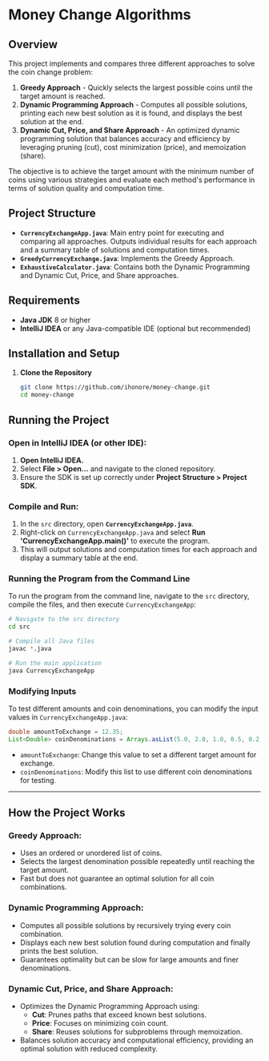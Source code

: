 # Money Change Algorithms

## Overview

This project implements and compares three different approaches to solve the coin change problem:

1. **Greedy Approach** - Quickly selects the largest possible coins until the target amount is reached.
2. **Dynamic Programming Approach** - Computes all possible solutions, printing each new best solution as it is found, and displays the best solution at the end.
3. **Dynamic Cut, Price, and Share Approach** - An optimized dynamic programming solution that balances accuracy and efficiency by leveraging pruning (cut), cost minimization (price), and memoization (share).

The objective is to achieve the target amount with the minimum number of coins using various strategies and evaluate each method's performance in terms of solution quality and computation time.

## Project Structure

- **`CurrencyExchangeApp.java`**: Main entry point for executing and comparing all approaches. Outputs individual results for each approach and a summary table of solutions and computation times.
- **`GreedyCurrencyExchange.java`**: Implements the Greedy Approach.
- **`ExhaustiveCalculator.java`**: Contains both the Dynamic Programming and Dynamic Cut, Price, and Share approaches.

## Requirements

- **Java JDK** 8 or higher
- **IntelliJ IDEA** or any Java-compatible IDE (optional but recommended)

## Installation and Setup

1. **Clone the Repository**
   ```bash
   git clone https://github.com/ihonore/money-change.git
   cd money-change
   ```

## Running the Project

### Open in IntelliJ IDEA (or other IDE):

1. **Open IntelliJ IDEA.**
2. Select **File > Open...** and navigate to the cloned repository.
3. Ensure the SDK is set up correctly under **Project Structure > Project SDK**.

### Compile and Run:

1. In the `src` directory, open **`CurrencyExchangeApp.java`**.
2. Right-click on `CurrencyExchangeApp.java` and select **Run 'CurrencyExchangeApp.main()'** to execute the program.
3. This will output solutions and computation times for each approach and display a summary table at the end.

### Running the Program from the Command Line

To run the program from the command line, navigate to the `src` directory, compile the files, and then execute `CurrencyExchangeApp`:

```bash
# Navigate to the src directory
cd src

# Compile all Java files
javac *.java

# Run the main application
java CurrencyExchangeApp
```

### Modifying Inputs

To test different amounts and coin denominations, you can modify the input values in `CurrencyExchangeApp.java`:

```java
double amountToExchange = 12.35;
List<Double> coinDenominations = Arrays.asList(5.0, 2.0, 1.0, 0.5, 0.2, 0.1, 0.05);
```

- `amountToExchange`: Change this value to set a different target amount for exchange.
- `coinDenominations`: Modify this list to use different coin denominations for testing.

---

## How the Project Works

### Greedy Approach:

- Uses an ordered or unordered list of coins.
- Selects the largest denomination possible repeatedly until reaching the target amount.
- Fast but does not guarantee an optimal solution for all coin combinations.

### Dynamic Programming Approach:

- Computes all possible solutions by recursively trying every coin combination.
- Displays each new best solution found during computation and finally prints the best solution.
- Guarantees optimality but can be slow for large amounts and finer denominations.

### Dynamic Cut, Price, and Share Approach:

- Optimizes the Dynamic Programming Approach using:
  - **Cut**: Prunes paths that exceed known best solutions.
  - **Price**: Focuses on minimizing coin count.
  - **Share**: Reuses solutions for subproblems through memoization.
- Balances solution accuracy and computational efficiency, providing an optimal solution with reduced complexity.

